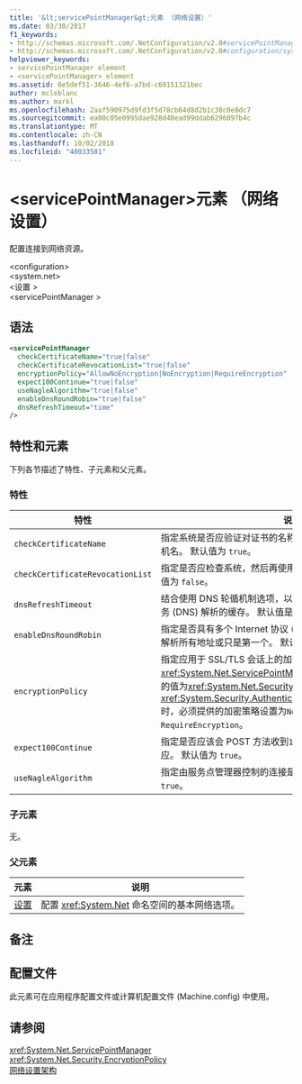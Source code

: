 ```yaml
---
title: '&lt;servicePointManager&gt;元素 （网络设置）'
ms.date: 03/30/2017
f1_keywords:
- http://schemas.microsoft.com/.NetConfiguration/v2.0#servicePointManager
- http://schemas.microsoft.com/.NetConfiguration/v2.0#configuration/system.net/settings/servicePointManager
helpviewer_keywords:
- servicePointManager element
- <servicePointManager> element
ms.assetid: 6e5def51-3646-4ef6-a7bd-c69151321bec
author: mcleblanc
ms.author: markl
ms.openlocfilehash: 2aaf590975d9fd3f5d78cb64d8d2b1c38c0e8dc7
ms.sourcegitcommit: ea00c05e0995dae928d48ead99ddab6296097b4c
ms.translationtype: MT
ms.contentlocale: zh-CN
ms.lasthandoff: 10/02/2018
ms.locfileid: "48033501"
---
```

# <a name="ltservicepointmanagergt-element-network-settings"></a>&lt;servicePointManager&gt;元素 （网络设置）
配置连接到网络资源。  
  
 \<configuration>  
\<system.net>  
\<设置 >  
\<servicePointManager >  
  
## <a name="syntax"></a>语法  
  
```xml  
<servicePointManager  
  checkCertificateName="true|false"  
  checkCertificateRevocationList="true|false"  
  encryptionPolicy="AllowNoEncryption|NoEncryption|RequireEncryption"  
  expect100Continue="true|false"  
  useNagleAlgorithm="true|false"  
  enableDnsRoundRobin="true|false"  
  dnsRefreshTimeout="time"  
/>  
```  
  
## <a name="attributes-and-elements"></a>特性和元素  
 下列各节描述了特性、子元素和父元素。  
  
### <a name="attributes"></a>特性  
  
|**特性**|**说明**|  
|-------------------|---------------------|  
|`checkCertificateName`|指定系统是否应验证对证书的名称与之前使用的证书匹配服务器主机名。 默认值为 `true`。|  
|`checkCertificateRevocationList`|指定是否应检查系统，然后再使用该证书是否已吊销证书。 默认值为 `false`。|  
|`dnsRefreshTimeout`|结合使用 DNS 轮循机制选项，以毫秒为单位指定时间长度域名服务 (DNS) 解析的缓存。 默认值是 120,000 毫秒（2 分钟）。|  
|`enableDnsRoundRobin`|指定是否具有多个 Internet 协议 (IP) 地址返回命名的主机的 DNS 解析所有地址或只是第一个。 默认值为 `false`。|  
|`encryptionPolicy`|指定应用于 SSL/TLS 会话上的加密策略<xref:System.Net.ServicePointManager>实例。 可能的值为等效的值为<xref:System.Net.Security.EncryptionPolicy>枚举。 利用<xref:System.Security.Authentication.CipherAlgorithmType.Null>时，必须提供的加密策略设置为`NoEncryption`。 默认值为 `RequireEncryption`。|  
|`expect100Continue`|指定是否应该会 POST 方法收到`100-continue`来自服务器的响应。 默认值为 `true`。|  
|`useNagleAlgorithm`|指定由服务点管理器控制的连接是否使用 Nagle 算法。 默认值为 `true`。|  
  
### <a name="child-elements"></a>子元素  
 无。  
  
### <a name="parent-elements"></a>父元素  
  
|**元素**|**说明**|  
|-----------------|---------------------|  
|[设置](../../../../../docs/framework/configure-apps/file-schema/network/settings-element-network-settings.md)|配置 <xref:System.Net> 命名空间的基本网络选项。|  
  
## <a name="remarks"></a>备注  
  
## <a name="configuration-files"></a>配置文件  
 此元素可在应用程序配置文件或计算机配置文件 (Machine.config) 中使用。  
  
## <a name="see-also"></a>请参阅  
 <xref:System.Net.ServicePointManager>  
 <xref:System.Net.Security.EncryptionPolicy>  
 [网络设置架构](../../../../../docs/framework/configure-apps/file-schema/network/index.md)
